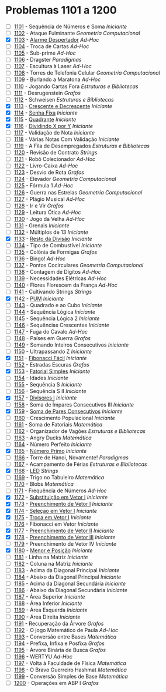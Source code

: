 # Problemas 1101 a 1200

  - [ ] [1101](https://www.urionlinejudge.com.br/judge/pt/problems/view/1101) - Sequência de Números e Soma *Iniciante*
  - [ ] [1102](https://www.urionlinejudge.com.br/judge/pt/problems/view/1102) - Ataque Fulminante *Geometria Computacional*
  - [x] [1103](https://www.urionlinejudge.com.br/judge/pt/problems/view/1103) - [Alarme Despertador](https://github.com/potigol/URI-Potigol/blob/master/src/1101-1200/1103.poti) *Ad-Hoc*
  - [ ] [1104](https://www.urionlinejudge.com.br/judge/pt/problems/view/1104) - Troca de Cartas *Ad-Hoc*
  - [ ] [1105](https://www.urionlinejudge.com.br/judge/pt/problems/view/1105) - Sub-prime *Ad-Hoc*
  - [ ] [1106](https://www.urionlinejudge.com.br/judge/pt/problems/view/1106) - Dragster *Paradigmas*
  - [ ] [1107](https://www.urionlinejudge.com.br/judge/pt/problems/view/1107) - Escultura à Laser *Ad-Hoc*
  - [ ] [1108](https://www.urionlinejudge.com.br/judge/pt/problems/view/1108) - Torres de Telefonia Celular *Geometria Computacional*
  - [ ] [1109](https://www.urionlinejudge.com.br/judge/pt/problems/view/1109) - Burlando a Maratona *Ad-Hoc*
  - [ ] [1110](https://www.urionlinejudge.com.br/judge/pt/problems/view/1110) - Jogando Cartas Fora *Estruturas e Bibliotecas*
  - [ ] [1111](https://www.urionlinejudge.com.br/judge/pt/problems/view/1111) - Desrugenstein *Grafos*
  - [ ] [1112](https://www.urionlinejudge.com.br/judge/pt/problems/view/1112) - Schweisen *Estruturas e Bibliotecas*
  - [x] [1113](https://www.urionlinejudge.com.br/judge/pt/problems/view/1113) - [Crescente e Decrescente](https://github.com/potigol/URI-Potigol/blob/master/src/1101-1200/1113.poti) *Iniciante*
  - [x] [1114](https://www.urionlinejudge.com.br/judge/pt/problems/view/1114) - [Senha Fixa](https://github.com/potigol/URI-Potigol/blob/master/src/1101-1200/1114.poti) *Iniciante*
  - [x] [1115](https://www.urionlinejudge.com.br/judge/pt/problems/view/1115) - [Quadrante](https://github.com/potigol/URI-Potigol/blob/master/src/1101-1200/1115.poti) *Iniciante*
  - [x] [1116](https://www.urionlinejudge.com.br/judge/pt/problems/view/1116) - [Dividindo X por Y](https://github.com/potigol/URI-Potigol/blob/master/src/1101-1200/1116.poti) *Iniciante*
  - [ ] [1117](https://www.urionlinejudge.com.br/judge/pt/problems/view/1117) - Validação de Nota *Iniciante*
  - [ ] [1118](https://www.urionlinejudge.com.br/judge/pt/problems/view/1118) - Várias Notas Com Validação *Iniciante*
  - [ ] [1119](https://www.urionlinejudge.com.br/judge/pt/problems/view/1119) - A Fila de Desempregados *Estruturas e Bibliotecas*
  - [ ] [1120](https://www.urionlinejudge.com.br/judge/pt/problems/view/1120) - Revisão de Contrato *Strings*
  - [ ] [1121](https://www.urionlinejudge.com.br/judge/pt/problems/view/1121) - Robô Colecionador *Ad-Hoc*
  - [ ] [1122](https://www.urionlinejudge.com.br/judge/pt/problems/view/1122) - Livro-Caixa *Ad-Hoc*
  - [ ] [1123](https://www.urionlinejudge.com.br/judge/pt/problems/view/1123) - Desvio de Rota *Grafos*
  - [ ] [1124](https://www.urionlinejudge.com.br/judge/pt/problems/view/1124) - Elevador *Geometria Computacional*
  - [ ] [1125](https://www.urionlinejudge.com.br/judge/pt/problems/view/1125) - Fórmula 1 *Ad-Hoc*
  - [ ] [1126](https://www.urionlinejudge.com.br/judge/pt/problems/view/1126) - Guerra nas Estrelas *Geometria Computacional*
  - [ ] [1127](https://www.urionlinejudge.com.br/judge/pt/problems/view/1127) - Plágio Musical *Ad-Hoc*
  - [ ] [1128](https://www.urionlinejudge.com.br/judge/pt/problems/view/1128) - Ir e Vir *Grafos*
  - [ ] [1129](https://www.urionlinejudge.com.br/judge/pt/problems/view/1129) - Leitura Ótica *Ad-Hoc*
  - [ ] [1130](https://www.urionlinejudge.com.br/judge/pt/problems/view/1130) - Jogo da Velha *Ad-Hoc*
  - [ ] [1131](https://www.urionlinejudge.com.br/judge/pt/problems/view/1131) - Grenais *Iniciante*
  - [ ] [1132](https://www.urionlinejudge.com.br/judge/pt/problems/view/1132) - Múltiplos de 13 *Iniciante*
  - [x] [1133](https://www.urionlinejudge.com.br/judge/pt/problems/view/1133) - [Resto da Divisão](https://github.com/potigol/URI-Potigol/blob/master/src/1101-1200/1133.poti) *Iniciante*
  - [ ] [1134](https://www.urionlinejudge.com.br/judge/pt/problems/view/1134) - Tipo de Combustível *Iniciante*
  - [ ] [1135](https://www.urionlinejudge.com.br/judge/pt/problems/view/1135) - Colônia de Formigas *Grafos*
  - [ ] [1136](https://www.urionlinejudge.com.br/judge/pt/problems/view/1136) - Bingo! *Ad-Hoc*
  - [ ] [1137](https://www.urionlinejudge.com.br/judge/pt/problems/view/1137) - Pontos Cocirculares *Geometria Computacional*
  - [ ] [1138](https://www.urionlinejudge.com.br/judge/pt/problems/view/1138) - Contagem de Dígitos *Ad-Hoc*
  - [ ] [1139](https://www.urionlinejudge.com.br/judge/pt/problems/view/1139) - Necessidades Elétricas *Ad-Hoc*
  - [ ] [1140](https://www.urionlinejudge.com.br/judge/pt/problems/view/1140) - Flores Florescem da França *Ad-Hoc*
  - [ ] [1141](https://www.urionlinejudge.com.br/judge/pt/problems/view/1141) - Cultivando Strings *Strings*
  - [x] [1142](https://www.urionlinejudge.com.br/judge/pt/problems/view/1142) - [PUM](https://github.com/potigol/URI-Potigol/blob/master/src/1101-1200/1142.poti) *Iniciante*
  - [ ] [1143](https://www.urionlinejudge.com.br/judge/pt/problems/view/1143) - Quadrado e ao Cubo *Iniciante*
  - [ ] [1144](https://www.urionlinejudge.com.br/judge/pt/problems/view/1144) - Sequência Lógica *Iniciante*
  - [ ] [1145](https://www.urionlinejudge.com.br/judge/pt/problems/view/1145) - Sequência Lógica 2 *Iniciante*
  - [ ] [1146](https://www.urionlinejudge.com.br/judge/pt/problems/view/1146) - Sequências Crescentes *Iniciante*
  - [ ] [1147](https://www.urionlinejudge.com.br/judge/pt/problems/view/1147) - Fuga do Cavalo *Ad-Hoc*
  - [ ] [1148](https://www.urionlinejudge.com.br/judge/pt/problems/view/1148) - Países em Guerra *Grafos*
  - [ ] [1149](https://www.urionlinejudge.com.br/judge/pt/problems/view/1149) - Somando Inteiros Consecutivos *Iniciante*
  - [ ] [1150](https://www.urionlinejudge.com.br/judge/pt/problems/view/1150) - Ultrapassando Z *Iniciante*
  - [x] [1151](https://www.urionlinejudge.com.br/judge/pt/problems/view/1151) - [Fibonacci Fácil](https://github.com/potigol/URI-Potigol/blob/master/src/1101-1200/1151.poti) *Iniciante*
  - [ ] [1152](https://www.urionlinejudge.com.br/judge/pt/problems/view/1152) - Estradas Escuras *Grafos*
  - [x] [1153](https://www.urionlinejudge.com.br/judge/pt/problems/view/1153) - [Fatorial Simples](https://github.com/potigol/URI-Potigol/blob/master/src/1101-1200/1153.poti) *Iniciante*
  - [ ] [1154](https://www.urionlinejudge.com.br/judge/pt/problems/view/1154) - Idades *Iniciante*
  - [ ] [1155](https://www.urionlinejudge.com.br/judge/pt/problems/view/1155) - Sequência S *Iniciante*
  - [ ] [1156](https://www.urionlinejudge.com.br/judge/pt/problems/view/1156) - Sequência S II *Iniciante*
  - [x] [1157](https://www.urionlinejudge.com.br/judge/pt/problems/view/1157) - [Divisores I](https://github.com/potigol/URI-Potigol/blob/master/src/1101-1200/1157.poti) *Iniciante*
  - [ ] [1158](https://www.urionlinejudge.com.br/judge/pt/problems/view/1158) - Soma de Ímpares Consecutivos III *Iniciante*
  - [x] [1159](https://www.urionlinejudge.com.br/judge/pt/problems/view/1159) - [Soma de Pares Consecutivos](https://github.com/potigol/URI-Potigol/blob/master/src/1101-1200/1159.poti) *Iniciante*
  - [ ] [1160](https://www.urionlinejudge.com.br/judge/pt/problems/view/1160) - Crescimento Populacional *Iniciante*
  - [ ] [1161](https://www.urionlinejudge.com.br/judge/pt/problems/view/1161) - Soma de Fatoriais *Matemática*
  - [ ] [1162](https://www.urionlinejudge.com.br/judge/pt/problems/view/1162) - Organizador de Vagões *Estruturas e Bibliotecas*
  - [ ] [1163](https://www.urionlinejudge.com.br/judge/pt/problems/view/1163) - Angry Ducks *Matemática*
  - [ ] [1164](https://www.urionlinejudge.com.br/judge/pt/problems/view/1164) - Número Perfeito *Iniciante*
  - [x] [1165](https://www.urionlinejudge.com.br/judge/pt/problems/view/1165) - [Número Primo](https://github.com/potigol/URI-Potigol/blob/master/src/1101-1200/1165.poti) *Iniciante*
  - [ ] [1166](https://www.urionlinejudge.com.br/judge/pt/problems/view/1166) - Torre de Hanoi, Novamente! *Paradigmas*
  - [ ] [1167](https://www.urionlinejudge.com.br/judge/pt/problems/view/1167) - Acampamento de Férias *Estruturas e Bibliotecas*
  - [x] [1168](https://www.urionlinejudge.com.br/judge/pt/problems/view/1168) - [LED](https://github.com/potigol/URI-Potigol/blob/master/src/1101-1200/1168.poti) *Strings*
  - [ ] [1169](https://www.urionlinejudge.com.br/judge/pt/problems/view/1169) - Trigo no Tabuleiro *Matemática*
  - [ ] [1170](https://www.urionlinejudge.com.br/judge/pt/problems/view/1170) - Blobs *Matemática*
  - [ ] [1171](https://www.urionlinejudge.com.br/judge/pt/problems/view/1171) - Frequência de Números *Ad-Hoc*
  - [x] [1172](https://www.urionlinejudge.com.br/judge/pt/problems/view/1172) - [Substituição em Vetor I](https://github.com/potigol/URI-Potigol/blob/master/src/1101-1200/1172.poti) *Iniciante*
  - [x] [1173](https://www.urionlinejudge.com.br/judge/pt/problems/view/1173) - [Preenchimento de Vetor I](https://github.com/potigol/URI-Potigol/blob/master/src/1101-1200/1173.poti) *Iniciante*
  - [x] [1174](https://www.urionlinejudge.com.br/judge/pt/problems/view/1174) - [Seleçao em Vetor I](https://github.com/potigol/URI-Potigol/blob/master/src/1101-1200/1174.poti) *Iniciante*
  - [x] [1175](https://www.urionlinejudge.com.br/judge/pt/problems/view/1175) - [Troca em Vetor I](https://github.com/potigol/URI-Potigol/blob/master/src/1101-1200/1175.poti) *Iniciante*
  - [ ] [1176](https://www.urionlinejudge.com.br/judge/pt/problems/view/1176) - Fibonacci em Vetor *Iniciante*
  - [x] [1177](https://www.urionlinejudge.com.br/judge/pt/problems/view/1177) - [Preenchimento de Vetor II](https://github.com/potigol/URI-Potigol/blob/master/src/1101-1200/1177.poti) *Iniciante*
  - [x] [1178](https://www.urionlinejudge.com.br/judge/pt/problems/view/1178) - [Preenchimento de Vetor III](https://github.com/potigol/URI-Potigol/blob/master/src/1101-1200/1178.poti) *Iniciante*
  - [ ] [1179](https://www.urionlinejudge.com.br/judge/pt/problems/view/1179) - Preenchimento de Vetor IV *Iniciante*
  - [x] [1180](https://www.urionlinejudge.com.br/judge/pt/problems/view/1180) - [Menor e Posição](https://github.com/potigol/URI-Potigol/blob/master/src/1101-1200/1180.poti) *Iniciante*
  - [ ] [1181](https://www.urionlinejudge.com.br/judge/pt/problems/view/1181) - Linha na Matriz *Iniciante*
  - [ ] [1182](https://www.urionlinejudge.com.br/judge/pt/problems/view/1182) - Coluna na Matriz *Iniciante*
  - [ ] [1183](https://www.urionlinejudge.com.br/judge/pt/problems/view/1183) - Acima da Diagonal Principal *Iniciante*
  - [ ] [1184](https://www.urionlinejudge.com.br/judge/pt/problems/view/1184) - Abaixo da Diagonal Principal *Iniciante*
  - [ ] [1185](https://www.urionlinejudge.com.br/judge/pt/problems/view/1185) - Acima da Diagonal Secundária *Iniciante*
  - [ ] [1186](https://www.urionlinejudge.com.br/judge/pt/problems/view/1186) - Abaixo da Diagonal Secundária *Iniciante*
  - [ ] [1187](https://www.urionlinejudge.com.br/judge/pt/problems/view/1187) - Área Superior *Iniciante*
  - [ ] [1188](https://www.urionlinejudge.com.br/judge/pt/problems/view/1188) - Área Inferior *Iniciante*
  - [ ] [1189](https://www.urionlinejudge.com.br/judge/pt/problems/view/1189) - Área Esquerda *Iniciante*
  - [ ] [1190](https://www.urionlinejudge.com.br/judge/pt/problems/view/1190) - Área Direita *Iniciante*
  - [ ] [1191](https://www.urionlinejudge.com.br/judge/pt/problems/view/1191) - Recuperação da Árvore *Grafos*
  - [ ] [1192](https://www.urionlinejudge.com.br/judge/pt/problems/view/1192) - O jogo Matemático de Paula *Ad-Hoc*
  - [ ] [1193](https://www.urionlinejudge.com.br/judge/pt/problems/view/1193) - Conversão entre Bases *Matemática*
  - [ ] [1194](https://www.urionlinejudge.com.br/judge/pt/problems/view/1194) - Prefixa, Infixa e Posfixa *Grafos*
  - [ ] [1195](https://www.urionlinejudge.com.br/judge/pt/problems/view/1195) - Árvore Binária de Busca *Grafos*
  - [ ] [1196](https://www.urionlinejudge.com.br/judge/pt/problems/view/1196) - WERTYU *Ad-Hoc*
  - [ ] [1197](https://www.urionlinejudge.com.br/judge/pt/problems/view/1197) - Volta à Faculdade de Física *Matemática*
  - [ ] [1198](https://www.urionlinejudge.com.br/judge/pt/problems/view/1198) - O Bravo Guerreiro Hashmat *Matemática*
  - [ ] [1199](https://www.urionlinejudge.com.br/judge/pt/problems/view/1199) - Conversão Simples de Base *Matemática*
  - [ ] [1200](https://www.urionlinejudge.com.br/judge/pt/problems/view/1200) - Operações em ABP I *Grafos*